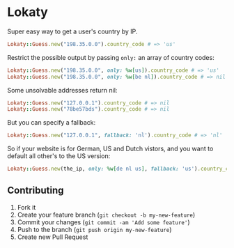 # Lokaty

Super easy way to get a user's country by IP.

```ruby
Lokaty::Guess.new("198.35.0.0").country_code # => 'us'
```

Restrict the possible output by passing `only:` an array of country codes:

```ruby
Lokaty::Guess.new("198.35.0.0", only: %w[us]).country_code # => 'us'
Lokaty::Guess.new("198.35.0.0", only: %w[be nl]).country_code # => nil
```

Some unsolvable addresses return nil:

```ruby
Lokaty::Guess.new("127.0.0.1").country_code # => nil
Lokaty::Guess.new("78be57bds").country_code # => nil
```

But you can specify a fallback:

```ruby
Lokaty::Guess.new("127.0.0.1", fallback: 'nl').country_code # => 'nl'
```

So if your website is for German, US and Dutch vistors, and you want to default all other's to the US version:

```ruby
Lokaty::Guess.new(the_ip, only: %w[de nl us], fallback: 'us').country_code # => 'us'
```

## Contributing

1. Fork it
2. Create your feature branch (`git checkout -b my-new-feature`)
3. Commit your changes (`git commit -am 'Add some feature'`)
4. Push to the branch (`git push origin my-new-feature`)
5. Create new Pull Request
